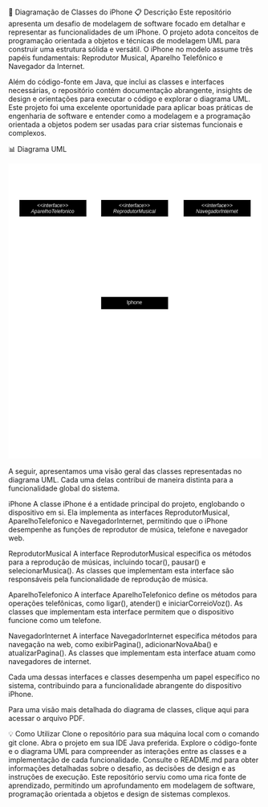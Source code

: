 📱 Diagramação de Classes do iPhone
📋 Descrição
Este repositório apresenta um desafio de modelagem de software focado em detalhar e representar as funcionalidades de um iPhone. O projeto adota conceitos de programação orientada a objetos e técnicas de modelagem UML para construir uma estrutura sólida e versátil. O iPhone no modelo assume três papéis fundamentais: Reprodutor Musical, Aparelho Telefônico e Navegador da Internet.

Além do código-fonte em Java, que inclui as classes e interfaces necessárias, o repositório contém documentação abrangente, insights de design e orientações para executar o código e explorar o diagrama UML. Este projeto foi uma excelente oportunidade para aplicar boas práticas de engenharia de software e entender como a modelagem e a programação orientada a objetos podem ser usadas para criar sistemas funcionais e complexos.

📊 Diagrama UML
<p align="center">
  <img src="docs/iPhone-modelagem.png" alt="Diagrama de Classes">
</p>
A seguir, apresentamos uma visão geral das classes representadas no diagrama UML. Cada uma delas contribui de maneira distinta para a funcionalidade global do sistema.

iPhone
A classe iPhone é a entidade principal do projeto, englobando o dispositivo em si. Ela implementa as interfaces ReprodutorMusical, AparelhoTelefonico e NavegadorInternet, permitindo que o iPhone desempenhe as funções de reprodutor de música, telefone e navegador web.

ReprodutorMusical
A interface ReprodutorMusical especifica os métodos para a reprodução de músicas, incluindo tocar(), pausar() e selecionarMusica(). As classes que implementam esta interface são responsáveis pela funcionalidade de reprodução de música.

AparelhoTelefonico
A interface AparelhoTelefonico define os métodos para operações telefônicas, como ligar(), atender() e iniciarCorreioVoz(). As classes que implementam esta interface permitem que o dispositivo funcione como um telefone.

NavegadorInternet
A interface NavegadorInternet especifica métodos para navegação na web, como exibirPagina(), adicionarNovaAba() e atualizarPagina(). As classes que implementam esta interface atuam como navegadores de internet.

Cada uma dessas interfaces e classes desempenha um papel específico no sistema, contribuindo para a funcionalidade abrangente do dispositivo iPhone.

Para uma visão mais detalhada do diagrama de classes, clique aqui para acessar o arquivo PDF.

💡 Como Utilizar
Clone o repositório para sua máquina local com o comando git clone.
Abra o projeto em sua IDE Java preferida.
Explore o código-fonte e o diagrama UML para compreender as interações entre as classes e a implementação de cada funcionalidade.
Consulte o README.md para obter informações detalhadas sobre o desafio, as decisões de design e as instruções de execução.
Este repositório serviu como uma rica fonte de aprendizado, permitindo um aprofundamento em modelagem de software, programação orientada a objetos e design de sistemas complexos.
